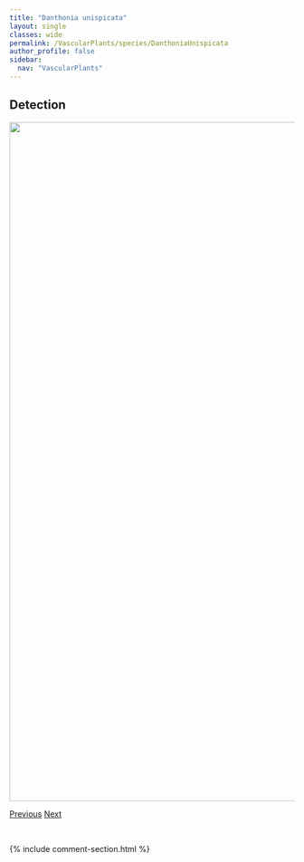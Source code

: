 ```yaml
---
title: "Danthonia unispicata"
layout: single
classes: wide
permalink: /VascularPlants/species/DanthoniaUnispicata
author_profile: false
sidebar:
  nav: "VascularPlants"
---
```


<h2>Detection</h2>

<a href="https://drive.google.com/uc?export=view&id=1at0zmZNKUsMFldPYhguY2R6JnGx9bpza">
<img src="https://drive.google.com/uc?export=view&id=1at0zmZNKUsMFldPYhguY2R6JnGx9bpza" height = "1200" width = "800">
</a>


<a href="/DevelopmentWebsite/VascularPlants/species/DanthoniaParryi" class="pagination--pager" title="Danthonia parryi">Previous</a> <a href="/DevelopmentWebsite/VascularPlants/species/DasiphoraFruticosa" class="pagination--pager" title="Shrubby Cinquefoil">Next</a>

<p>&nbsp;</p>

{% include comment-section.html %}

